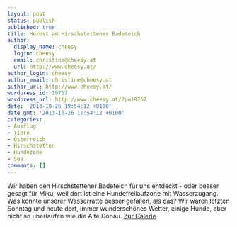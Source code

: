 ```yaml
---
layout: post
status: publish
published: true
title: Herbst am Hirschstettener Badeteich
author:
  display_name: cheesy
  login: cheesy
  email: christine@cheesy.at
  url: http://www.cheesy.at/
author_login: cheesy
author_email: christine@cheesy.at
author_url: http://www.cheesy.at/
wordpress_id: 19767
wordpress_url: http://www.cheesy.at/?p=19767
date: '2013-10-26 19:54:12 +0100'
date_gmt: '2013-10-26 17:54:12 +0100'
categories:
- Ausflug
- Tiere
- Österreich
- Hirschstetten
- Hundezone
- See
comments: []
---
```

Wir haben den Hirschstettener Badeteich für uns entdeckt - oder besser gesagt für Miku, weil dort ist eine Hundefreilaufzone mit Wasserzugang. Was könnte unserer Wasserratte besser gefallen, als das? Wir waren letzten Sonntag und heute dort, immer wunderschönes Wetter, einige Hunde, aber nicht so überlaufen wie die Alte Donau.
[Zur Galerie](http://www.cheesy.at/wp-admin/post.php?post=19767&action=edit
)
